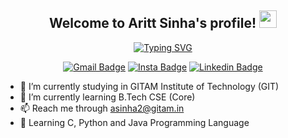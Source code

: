 <!--# 👋 Hi, I'm Aritt Sinha-->
<h2 align="center">
  Welcome to Aritt Sinha's profile!
  <img src="https://media.giphy.com/media/hvRJCLFzcasrR4ia7z/giphy.gif" width="28">
</h3>

<!-- Typing SVG by DenverCoder1 - https://github.com/DenverCoder1/readme-typing-svg -->
<p align="center">
  <a href="https://git.io/typing-svg"><img src="https://readme-typing-svg.demolab.com?font=Delicious+Handrawn&size=30&pause=1000&center=true&width=435&lines=2nd+Year+Engineering+Student;Passionate+about+Coding;Interested+in+Aviation" alt="Typing SVG" /></a>
</p>

<div align="center">
  
  [![Gmail Badge](https://img.shields.io/badge/-asinha2@gitam.in-c14438?style=flat-square&logo=Gmail&logoColor=white&link=mailto:asinha2@gitam.in)](mailto:asinha2@gitam.in)
  [![Insta Badge](https://img.shields.io/badge/-arittsinha-DD2A7B?style=flat-square&logo=instagram&logoColor=white&link=https://instagram.com/arittsinha/)](https://instagram.com/arittsinha/)
  [![Linkedin Badge](https://img.shields.io/badge/-arittsinha-blue?style=flat-square&logo=Linkedin&logoColor=white&link=https://www.linkedin.com/in/arittasinha2003/)](https://www.linkedin.com/in/arittasinha2003/)
  
</div>

- 🔭 I’m currently studying in GITAM Institute of Technology (GIT)  
- 🌱 I’m currently learning B.Tech CSE (Core)  
- 📫 Reach me through asinha2@gitam.in  
- 📕 Learning C, Python and Java Programming Language  
